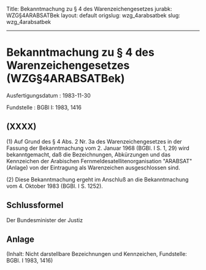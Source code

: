 Title: Bekanntmachung zu § 4 des Warenzeichengesetzes
jurabk: WZG§4ARABSATBek
layout: default
origslug: wzg_4arabsatbek
slug: wzg_4arabsatbek

---

# Bekanntmachung zu § 4 des Warenzeichengesetzes (WZG§4ARABSATBek)

Ausfertigungsdatum
:   1983-11-30

Fundstelle
:   BGBl I: 1983, 1416



## (XXXX)

(1) Auf Grund des § 4 Abs. 2 Nr. 3a des Warenzeichengesetzes in der
Fassung der Bekanntmachung vom 2. Januar 1968 (BGBl. I S. 1, 29) wird
bekanntgemacht, daß die Bezeichnungen, Abkürzungen und das Kennzeichen
der Arabischen Fernmeldesatellitenorganisation "ARABSAT" (Anlage) von
der Eintragung als Warenzeichen ausgeschlossen sind.

(2) Diese Bekanntmachung ergeht im Anschluß an die Bekanntmachung vom
4\. Oktober 1983 (BGBl. I S. 1252).


## Schlussformel

Der Bundesminister der Justiz


## Anlage

(Inhalt: Nicht darstellbare Bezeichnungen und Kennzeichen,
Fundstelle: BGBl. I 1983, 1416)

